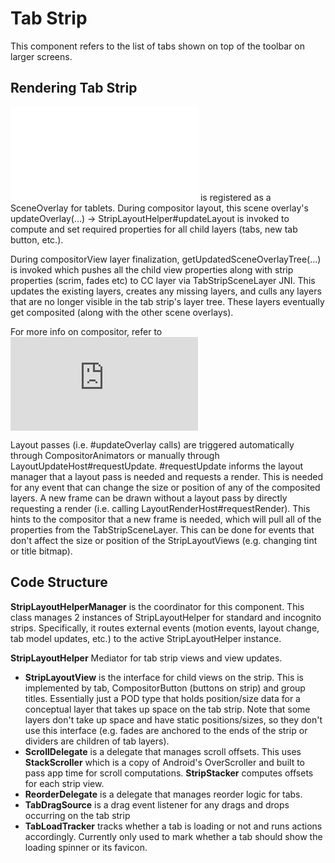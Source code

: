# Tab Strip
This component refers to the list of tabs shown on top of the toolbar on larger screens.

## Rendering Tab Strip
![StripLayoutHelperManager](StripLayoutHelperManager.java) is registered as a SceneOverlay for tablets. During compositor layout, this scene overlay's updateOverlay(...) -> StripLayoutHelper#updateLayout is invoked to compute and set required properties for all child layers (tabs, new tab button, etc.).

During compositorView layer finalization, getUpdatedSceneOverlayTree(...) is invoked which pushes all the child view properties along with strip properties (scrim, fades etc) to CC layer via TabStripSceneLayer JNI. This updates the existing layers, creates any missing layers, and culls any layers that are no longer visible in the tab strip's layer tree. These layers eventually get composited (along with the other scene overlays).

For more info on compositor, refer to ![cc/README](https://source.chromium.org/chromium/chromium/src/+/main:cc/README.md)

Layout passes (i.e. #updateOverlay calls) are triggered automatically through CompositorAnimators or manually through LayoutUpdateHost#requestUpdate. #requestUpdate informs the layout manager that a layout pass is needed and requests a render. This is needed for any event that can change the size or position of any of the composited layers. A new frame can be drawn without a layout pass by directly requesting a render (i.e. calling LayoutRenderHost#requestRender). This hints to the compositor that a new frame is needed, which will pull all of the properties from the TabStripSceneLayer. This can be done for events that don't affect the size or position of the StripLayoutViews (e.g. changing tint or title bitmap).

## Code Structure
__StripLayoutHelperManager__ is the coordinator for this component. This class manages 2 instances of StripLayoutHelper for standard and incognito strips. Specifically, it routes external events (motion events, layout change, tab model updates, etc.) to the active StripLayoutHelper instance.

__StripLayoutHelper__ Mediator for tab strip views and view updates.
* __StripLayoutView__ is the interface for child views on the strip. This is implemented by tab, CompositorButton (buttons on strip)  and group titles. Essentially just a POD type that holds position/size data for a conceptual layer that takes up space on the tab strip. Note that some layers don't take up space and have static positions/sizes, so they don't use this interface (e.g. fades are anchored to the ends of the strip or dividers are children of tab layers).
* __ScrollDelegate__ is a delegate that manages scroll offsets. This uses  __StackScroller__ which is a copy of Android's OverScroller and built to pass app time for scroll computations. __StripStacker__ computes offsets for each strip view.
* __ReorderDelegate__ is a delegate that manages reorder logic for tabs.
* __TabDragSource__ is a drag event listener for any drags and drops occurring on the tab strip
* __TabLoadTracker__ tracks whether a tab is loading or not and runs actions accordingly. Currently only used to mark whether a tab should show the loading spinner or its favicon.